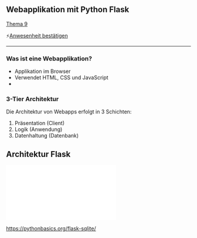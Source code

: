 ## Webapplikation mit Python Flask

[Thema 9](./README.md)

⚡[Anwesenheit bestätigen](https://moodle.medizintechnik-hf.ch/mod/attendance/manage.php?id=6139)

---

### Was ist eine Webapplikation?

* Applikation im Browser
* Verwendet HTML, CSS und JavaScript
* 

### 3-Tier Architektur

Die Architektur von Webapps erfolgt in 3 Schichten:

1. Präsentation (Client)
2. Logik (Anwendung)
3. Datenhaltung (Datenbank)

## Architektur Flask

![webapp-architecture](../webapp-architecture.md)


https://pythonbasics.org/flask-sqlite/